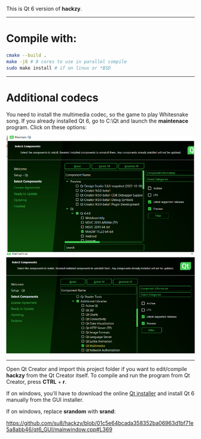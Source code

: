 This is Qt 6 version of **hackzy**. 

---

# Compile with:

```bash
cmake --build .
make -j8 # 8 cores to use in parallel compile
sudo make install # if on linux or *BSD
```

---

# Additional codecs

You need to install the multimedia codec, so the game to play Whitesnake song. If you already installed Qt 6, go to C:\Qt and launch the **maintenace** program. Click on these options:

![](media/multimedia1.png)
![](media/multimedia2.png)

---

Open Qt Creator and import this project folder if you want to edit/compile **hackzy** from the Qt Creator itself. To compile and run the program from Qt Creator, press **CTRL** + **r**.

If on windows, you'll have to download the online [Qt installer](https://www.qt.io/cs/c/?cta_guid=074ddad0-fdef-4e53-8aa8-5e8a876d6ab4&signature=AAH58kEJJxpduKtfibJ40aRNSB4V5QaI1A&pageId=12602948080&placement_guid=99d9dd4f-5681-48d2-b096-470725510d34&click=559deaff-10e4-44a7-a78c-ef8b98f3c31a&hsutk=&canon=https%3A%2F%2Fwww.qt.io%2Fdownload-open-source&portal_id=149513&redirect_url=APefjpGq5H2gLEy0rkYfu04Stc7zjmm0KqS_XaAVoOUeI1pUOzGQZgD_zg87kf-KWNMA8LagnlFie8sOAzzTMW8z48C4QlIP08Ykoqpk2QaLznoki0aaOBah-YfMzg2wugOl_TcZQF2S) and install Qt 6 manually from the GUI installer.

If on windows, replace **srandom** with **srand**:

https://github.com/su8/hackzy/blob/01c5e64bcada358352ba06963d1bf71e5a8abb46/qt6_GUI/mainwindow.cpp#L369
